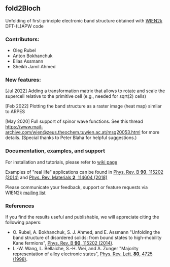 ## fold2Bloch

Unfolding of first-principle electronic band structure obtained with [WIEN2k](http://www.wien2k.at) DFT-(L)APW code

### Contributors:
* Oleg Rubel
* Anton Bokhanchuk
* Elias Assmann
* Sheikh Jamil Ahmed

### New features:
[Jul 2022] Adding a transformation matrix that allows to rotate and scale the supercell relative to the primitive cell (e.g., needed for sqrt(2) cells)

[Feb 2022] Plotting the band structure as a raster image (heat map) similar to ARPES

[May 2020] Full support of spinor wave functions. See this thread https://www.mail-archive.com/wien@zeus.theochem.tuwien.ac.at/msg20053.html for more details. (Special thanks to Peter Blaha for helpful suggestions.)

### Documentation, examples, and support

For installation and tutorials, please refer to [wiki page](https://github.com/rubel75/fold2Bloch/wiki)

Examples of "real life" applications can be found in [Phys. Rev. B **90**, 115202 (2014)](http://olegrubel.mcmaster.ca/publications/2014/Rubel_PRB_90_115202.pdf) and [Phys. Rev. Materials **2**, 114604 (2018)](http://olegrubel.mcmaster.ca/publications/2018/Zheng_PRMat_2_2018.pdf)

Please communicate your feedback, support or feature requests via WIEN2k [mailing list](http://www.wien2k.at/reg_user/mailing_list)

### References
If you find the results useful and publishable, we will appreciate citing the following papers:
* O. Rubel, A. Bokhanchuk, S. J. Ahmed, and E. Assmann "Unfolding the band structure of disordered solids: from bound states to high-mobility Kane fermions", [Phys. Rev. B **90**, 115202 (2014)](http://olegrubel.mcmaster.ca/publications/2014/Rubel_PRB_90_115202.pdf).
* L.-W. Wang, L. Bellaiche, S.-H. Wei, and A. Zunger "Majority representation of alloy electronic states", [Phys. Rev. Lett. **80**, 4725 (1998)](https://doi.org/10.1103/PhysRevLett.80.4725).
